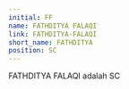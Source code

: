 ```yaml
---
initial: FF
name: FATHDITYA FALAQI
link: FATHDITYA-FALAQI
short_name: FATHDITYA
position: SC
---
```

FATHDITYA FALAQI adalah SC